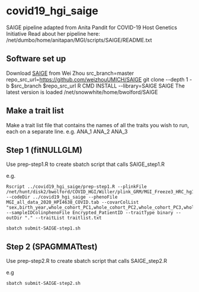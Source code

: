 # covid19_hgi_saige
SAIGE pipeline adapted from Anita Pandit for COVID-19 Host Genetics Initiative 
Read about her pipeline here: /net/dumbo/home/anitapan/MGI/scripts/SAIGE/README.txt

## Software set up
Download [SAIGE](https://github.com/weizhouUMICH/SAIGE) from Wei Zhou
src_branch=master
repo_src_url=https://github.com/weizhouUMICH/SAIGE
git clone --depth 1 -b $src_branch $repo_src_url
R CMD INSTALL --library=SAIGE SAIGE
The latest version is loaded /net/snowwhite/home/bwolford/SAIGE

## Make a trait list
Make a trait list file that contains the names of all the traits you wish to run, each on a separate line.
e.g.
ANA_1
ANA_2
ANA_3

## Step 1 (fitNULLGLM)
Use prep-step1.R to create sbatch script that calls SAIGE_step1.R

e.g.

```
Rscript ../covid19_hgi_saige/prep-step1.R --plinkFile /net/hunt/disk2/bwolford/COVID_HGI/Willer/plink_GRM/MGI_Freeze3_HRC_hg19_allchr_pruned --codeDir ../covid19_hgi_saige --phenoFile MGI_all_data_2020_HPI4638_COVID.tab --covarColList "sex,birth_year,whole_cohort_PC1,whole_cohort_PC2,whole_cohort_PC3,whole_cohort_PC4,whole_cohort_PC5" --sampleIDColinphenoFile Encrypted_PatientID --traitType binary --outDir "." --traitList traitlist.txt

sbatch submit-SAIGE-step1.sh

```

## Step 2 (SPAGMMATtest)
Use prep-step2.R to create sbatch script that calls SAIGE_step2.R

e.g

```
sbatch submit-SAIGE-step2.sh
```